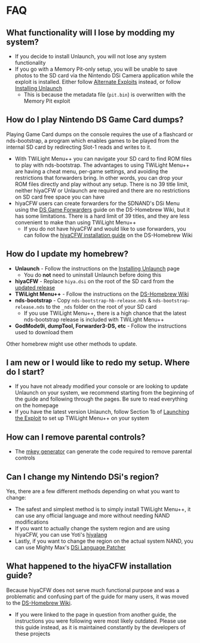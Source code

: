 # FAQ

## What functionality will I lose by modding my system?
- If you decide to install Unlaunch, you will not lose any system functionality
- If you go with a Memory Pit-only setup, you will be unable to save photos to the SD card via the Nintendo DSi Camera application while the exploit is installed. Either follow [Alternate Exploits](alternate-exploits) instead, or follow [Installing Unlaunch](/installing-unlaunch)
   - This is because the metadata file (`pit.bin`) is overwritten with the Memory Pit exploit

## How do I play Nintendo DS Game Card dumps?
Playing Game Card dumps on the console requires the use of a flashcard or nds-bootstrap, a program which enables games to be played from the internal SD card by redirecting Slot-1 reads and writes to it.
- With TWiLight Menu++ you can navigate your SD card to find ROM files to play with nds-bootstrap. The advantages to using TWiLight Menu++ are having a cheat menu, per-game settings, and avoiding the restrictions that forwarders bring. In other words, you can drop your ROM files directly and play without any setup. There is no 39 title limit, neither hiyaCFW or Unlaunch are required and there are no restrictions on SD card free space you can have
- hiyaCFW users can create forwarders for the SDNAND's DSi Menu using the [DS Game Forwarders](https://wiki.ds-homebrew.com/ds-index/forwarders?tab=tab-dsi-sd-card) guide on the DS-Homebrew Wiki, but it has some limitations. There is a hard limit of 39 titles, and they are less convenient to make than using TWiLight Menu++
   - If you do not have hiyaCFW and would like to use forwarders, you can follow the [hiyaCFW installation guide](https://wiki.ds-homebrew.com/hiyacfw/installing) on the DS-Homebrew Wiki

## How do I update my homebrew?
- **Unlaunch** - Follow the instructions on the [Installing Unlaunch](installing-unlaunch) page
   - You do **not** need to uninstall Unlaunch before doing this
- **hiyaCFW** - Replace `hiya.dsi` on the root of the SD card from the [updated release](https://github.com/RocketRobz/hiyaCFW/releases)
- **TWiLight Menu++** - Follow the instructions on the [DS-Homebrew Wiki](https://wiki.ds-homebrew.com/twilightmenu/updating-dsi)
- **nds-bootstrap** - Copy `nds-bootstrap-hb-release.nds` & `nds-bootstrap-release.nds` to the `_nds` folder on the root of your SD card
   - If you use TWiLight Menu++, there is a high chance that the latest nds-bootstrap release is included with TWiLight Menu++
- **GodMode9i, dumpTool, Forwarder3-DS, etc** - Follow the instructions used to download them

Other homebrew might use other methods to update.

## I am new or I would like to redo my setup. Where do I start?
- If you have not already modified your console or are looking to update Unlaunch on your system, we recommend starting from the beginning of the guide and following through the pages. Be sure to read everything on the homepage
- If you have the latest version Unlaunch, follow Section 1b of [Launching the Exploit](launching-the-exploit#twilight-menu) to set up TWiLight Menu++ on your system

## How can I remove parental controls?
- The [mkey generator](https://mkey.salthax.org) can generate the code required to remove parental controls

## Can I change my Nintendo DSi's region?
Yes, there are a few different methods depending on what you want to change:
- The safest and simplest method is to simply install TWiLight Menu++, it can use any official language and more without needing NAND modifications
- If you want to actually change the system region and are using hiyaCFW, you can use Yoti's [hiyalang](https://github.com/Yoti/cli_hiyalang/releases)
- Lastly, if you want to change the region on the actual system NAND, you can use Mighty Max's [DSi Language Patcher](https://gbatemp.net/threads/release-dsi-language-patcher.582836/)

## What happened to the hiyaCFW installation guide?
Because hiyaCFW does not serve much functional purpose and was a problematic and confusing part of the guide for many users, it was moved to the [DS-Homebrew Wiki](https://wiki.ds-homebrew.com/hiyacfw/installing).
- If you were linked to the page in question from another guide, the instructions you were following were most likely outdated. Please use this guide instead, as it is maintained constantly by the developers of these projects
